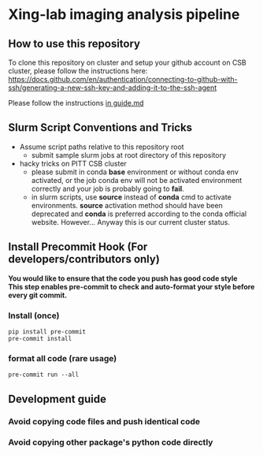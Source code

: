 # Xing-lab imaging analysis pipeline


## How to use this repository

To clone this repository on cluster and setup your github account on CSB cluster, please follow the instructions here: https://docs.github.com/en/authentication/connecting-to-github-with-ssh/generating-a-new-ssh-key-and-adding-it-to-the-ssh-agent  

Please follow the instructions [in guide.md](./guide.md)


## Slurm Script Conventions and Tricks
- Assume script paths relative to this repository root
  - submit sample slurm jobs at root directory of this repository
- hacky tricks on PITT CSB cluster
  - please submit in conda **base** environment or without conda env activated, or the job conda env will not be activated environment correctly and your job is probably going to **fail**.
  - in slurm scripts, use **source** instead of **conda** cmd to activate environments. **source** activation method should have been deprecated and **conda** is preferred according to the conda official website. However... Anyway this is our current cluster status.


## Install Precommit Hook (For developers/contributors only) 
**You would like to ensure that the code you push has good code style**  
**This step enables pre-commit to check and auto-format your style before every git commit.**
### Install (once)  
`pip install pre-commit`  
`pre-commit install`  
### format all code (rare usage)  
`pre-commit run --all`


## Development guide
### Avoid copying code files and push identical code
### Avoid copying other package's python code directly
